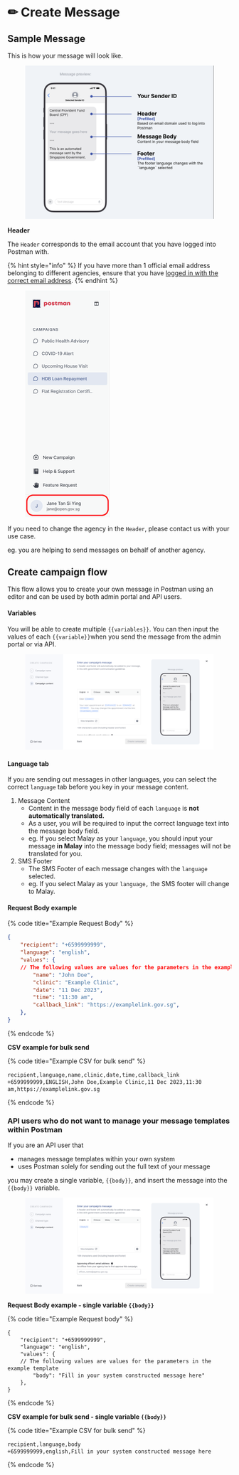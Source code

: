 # ✏ Create Message

## Sample Message&#x20;

This is how your message will look like.

<figure><img src="../.gitbook/assets/Screenshot 2023-12-12 at 5.30.32 PM.png" alt=""><figcaption></figcaption></figure>

**Header**

The `Header` corresponds to the email account that you have logged into Postman with.

{% hint style="info" %}
If you have more than 1 official email address belonging to different agencies, ensure that you have [logged in with the correct email address](logging-into-postman-v2.md#singpass-login).&#x20;
{% endhint %}

<div align="left">

<figure><img src="../.gitbook/assets/Screenshot 2023-12-20 at 2.57.15 PM.png" alt=""><figcaption></figcaption></figure>

</div>

If you need to change the agency in the `Header`, please contact us with your use case.

eg. you are helping to send messages on behalf of another agency.

## Create campaign flow

This flow allows you to create your own message in Postman using an editor and can be used by both admin portal and API users.

#### Variables

You will be able to create multiple `{{variables}}`. You can then input the values of each `{{variable}}`when you send the message from the admin portal or via API.&#x20;

<figure><img src="../.gitbook/assets/Step 3_ Empty state - Gov.sg selected.png" alt=""><figcaption></figcaption></figure>

#### Language tab

If you are sending out messages in other languages, you can select the correct `language` tab before you key in your message content.&#x20;

1. Message Content
   * Content in the message body field of each `language` is **not automatically translated.**
   * As a user, you will be required to input the correct language text into the message body field.
   * eg. If you select Malay as your `language`, you should input your message **in Malay** into the message body field; messages will not be translated for you.&#x20;
2. SMS Footer
   * The SMS Footer of each message changes with the `language` selected.
   * eg. If you select Malay as your `language,` the SMS footer will change to Malay.

#### Request Body example&#x20;

{% code title="Example Request Body" %}
```json
{
    "recipient": "+6599999999",
    "language": "english",
    "values": {
    // The following values are values for the parameters in the example template
        "name": "John Doe",
        "clinic": "Example Clinic",
        "date": "11 Dec 2023",
        "time": "11:30 am",
        "callback_link": "https://examplelink.gov.sg",
    },
}
```
{% endcode %}



**CSV example for bulk send**

{% code title="Example CSV for bulk send" %}
```csv
recipient,language,name,clinic,date,time,callback_link
+6599999999,ENGLISH,John Doe,Example Clinic,11 Dec 2023,11:30 am,https://examplelink.gov.sg
```
{% endcode %}

### **A**PI users who do not want to manage your message templates within Postman

If you are an API user that

* manages message templates within your own system
* uses Postman solely for sending out the full text of your message

you may create a single variable, `{{body}}`, and insert the message into the `{{body}}` variable.

<figure><img src="../.gitbook/assets/{{body}} (1).png" alt=""><figcaption></figcaption></figure>

**Request Body example - single variable `{{body}}`**

{% code title="Example Request body" %}
```
{
    "recipient": "+6599999999",
    "language": "english",
    "values": {
    // The following values are values for the parameters in the example template
        "body": "Fill in your system constructed message here"
    },
}
```
{% endcode %}

**CSV example for bulk send -  single variable `{{body}}`**

{% code title="Example CSV for bulk send" %}
```
recipient,language,body
+6599999999,english,Fill in your system constructed message here
```
{% endcode %}
